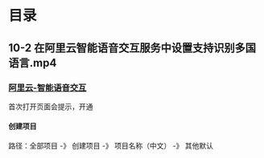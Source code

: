 
# 目录

## 10-2 在阿里云智能语音交互服务中设置支持识别多国语言.mp4

### [阿里云-智能语音交互](https://nls-portal.console.aliyun.com/overview)

首次打开页面会提示，开通

#### 创建项目

路径：全部项目 -》 创建项目 -》 项目名称（中文） -》 其他默认